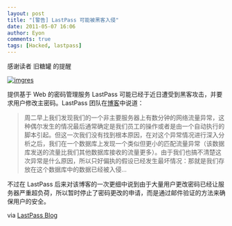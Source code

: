 ```yaml
---
layout: post
title: "[警告] LastPass 可能被黑客入侵"
date: 2011-05-07 16:06
author: Eyon
comments: true
tags: [Hacked, lastpass]
---
```

感谢读者 旧糖罐 的提醒

<a href="http://img.chromi.org/2011/05/imgres.jpeg">![](http://img.chromi.org/2011/05/imgres.jpeg "imgres")</a>

提供基于 Web 的密码管理服务 LastPass 可能已经于近日遭受到黑客攻击，并要求用户修改主密码。LastPass 团队在[博客](http://blog.lastpass.com/2011/05/lastpass-security-notification.html)中说道：



>周二早上我们发现我们的一个非主要服务器上有数分钟的网络流量异常，这种偶尔发生的情况最后通常确定是我们员工的操作或者是由一个自动执行的脚本引起。但这一次我们没有找到根本原因，在对这个异常情况进行深入分析之后，我们在一个数据库上发现一个类似但更小的匹配流量异常（该数据库发送的流量比我们其他数据库接收的流量更多）。由于我们也搞不清楚这次异常是什么原因，所以只好偏执的假设已经发生最坏情况：那就是我们存放在这个数据库中的数据已经被入侵...



不过在 LastPass 后来对该博客的一次更细中说到由于大量用户更改密码已经让服务器严重超负荷，所以暂时停止了密码更改的申请，而是通过邮件验证的方法来确保用户的安全。

via [LastPass Blog](http://blog.lastpass.com/2011/05/lastpass-security-notification.html)




